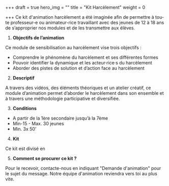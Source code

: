 +++
draft = true
hero_img = ""
title = "Kit Harcèlement"
weight = 0

+++
Ce kit d'animation harcèlement a été imaginée afin de permettre à tou-te professeur-e ou animateur-rice travaillant avec des jeunes de 12 à 18 ans de s’approprier nos modules et de les transmettre aux élèves. 

1. **Objectifs de l’animation**

Ce module de sensibilisation au harcèlement vise trois objectifs :

* Comprendre le phénomène du harcèlement et ses différentes formes
* Pouvoir identifier la dynamique et les acteur·rice·s du harcèlement
* Aborder des pistes de solution et d’action face au harcèlement

2. **Descriptif**

A travers des vidéos, des éléments théoriques et un atelier créatif, ce module d’animation permet d’aborder le harcèlement dans son ensemble et à travers une méthodologie participative et diversifiée.

3. **Conditions**

* A partir de la 1ère secondaire jusqu’à la 7ème
* Min-15 - Max. 30 jeunes
* Min. 3x 50’

4. **Kit**

Ce kit est divisé en 

  
  5. **Comment se procurer ce kit ?** 

Pour le recevoir, contacte-nous en indiquant "Demande d'animation" pour le sujet du message. Notre équipe d'animation reviendra vers toi au plus vite. 